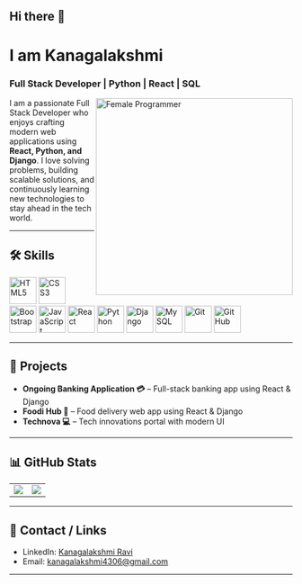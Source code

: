## Hi there 👋

# I am Kanagalakshmi
### Full Stack Developer | Python | React | SQL

<img align="right" alt="Female Programmer" width="350" src="https://cdn.dribbble.com/users/1162077/screenshots/3848914/programmer.gif">



I am a passionate Full Stack Developer who enjoys crafting modern web applications using **React, Python, and Django**. I love solving problems, building scalable solutions, and continuously learning new technologies to stay ahead in the tech world.

---

## 🛠️ Skills
<p align="left">
  <img width="48" height="48" src="https://img.icons8.com/color/48/html-5--v1.png" alt="HTML5"/>
  <img width="48" height="48" src="https://img.icons8.com/color/48/css3.png" alt="CSS3"/>
  <img width="48" height="48" src="https://img.icons8.com/color-glass/48/bootstrap.png" alt="Bootstrap"/>
  <img width="48" height="48" src="https://img.icons8.com/fluency/48/javascript.png" alt="JavaScript"/>
  <img width="48" height="48" src="https://img.icons8.com/officexs/48/react.png" alt="React"/>
  <img width="48" height="48" src="https://img.icons8.com/color/48/python--v1.png" alt="Python"/>
  <img width="48" height="48" src="https://img.icons8.com/windows/48/django.png" alt="Django"/>
  <img width="48" height="48" src="https://img.icons8.com/windows/48/mysql.png" alt="MySQL"/>
  <img width="48" height="48" src="https://img.icons8.com/color/48/git.png" alt="Git"/>
  <img width="48" height="48" src="https://img.icons8.com/ios-glyphs/48/github.png" alt="GitHub"/>
</p>

---

## 📂 Projects

- **Ongoing Banking Application 💳** – Full-stack banking app using React & Django  
- **Foodi Hub 🍔** – Food delivery web app using React & Django  
- **Technova 💻** – Tech innovations portal with modern UI  

---

## 📊 GitHub Stats

<table>
<tr>
  <td>
    <img src="https://github-readme-stats.vercel.app/api?username=Kanagalakshmiravi&show_icons=true&theme=radical" />
  </td>
  <td>
    <img src="https://github-readme-stats.vercel.app/api/top-langs/?username=Kanagalakshmiravi&layout=compact&theme=radical" />
  </td>
</tr>
</table>

---

## 🔗 Contact / Links
 
- LinkedIn: [Kanagalakshmi Ravi](https://www.linkedin.com/in/kanagalakshmi-ravi4306/)
- Email: kanagalakshmi4306@gmail.com


---


